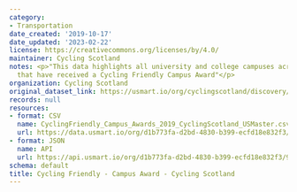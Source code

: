 ```yaml
---
category:
- Transportation
date_created: '2019-10-17'
date_updated: '2023-02-22'
license: https://creativecommons.org/licenses/by/4.0/
maintainer: Cycling Scotland
notes: <p>"This data highlights all university and college campuses across Scotland
  that have received a Cycling Friendly Campus Award"</p>
organization: Cycling Scotland
original_dataset_link: https://usmart.io/org/cyclingscotland/discovery/discovery-view-detail/ccdfe336-fc50-44e4-8e07-77ec03547b0e
records: null
resources:
- format: CSV
  name: CyclingFriendly_Campus_Awards_2019_CyclingScotland_USMaster.csv
  url: https://data.usmart.io/org/d1b773fa-d2bd-4830-b399-ecfd18e832f3/resource?resourceGUID=a101efee-bc93-47fc-b403-3d97149a0f38
- format: JSON
  name: API
  url: https://api.usmart.io/org/d1b773fa-d2bd-4830-b399-ecfd18e832f3/956ce4a8-c4e1-4f0f-a3e3-06c4e2e90e9e/5/urql
schema: default
title: Cycling Friendly - Campus Award - Cycling Scotland
---
```

